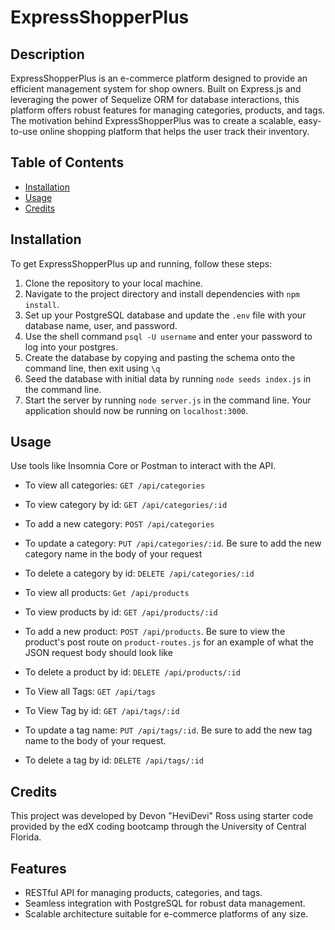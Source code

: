 # ExpressShopperPlus

## Description

ExpressShopperPlus is an e-commerce platform designed to provide an efficient management system for shop owners. Built on Express.js and leveraging the power of Sequelize ORM for database interactions, this platform offers robust features for managing categories, products, and tags. The motivation behind ExpressShopperPlus was to create a scalable, easy-to-use online shopping platform that helps the user track their inventory. 

## Table of Contents

- [Installation](#installation)
- [Usage](#usage)
- [Credits](#credits)

## Installation

To get ExpressShopperPlus up and running, follow these steps:

1. Clone the repository to your local machine.
2. Navigate to the project directory and install dependencies with `npm install`.
3. Set up your PostgreSQL database and update the `.env` file with your database name, user, and password.
4. Use the shell command `psql -U username` and enter your password to log into your postgres.
5. Create the database by copying and pasting the schema onto the command line, then exit using `\q`
6. Seed the database with initial data by running `node seeds index.js` in the command line.
7. Start the server by running `node server.js` in the command line. Your application should now be running on `localhost:3000`.

## Usage

Use tools like Insomnia Core or Postman to interact with the API.

- To view all categories: `GET /api/categories`
- To view category by id: `GET /api/categories/:id`
- To add a new category: `POST /api/categories`
- To update a category: `PUT /api/categories/:id`. Be sure to add the new category name in the body of your request
- To delete a category by id: `DELETE /api/categories/:id`

- To view all products: `Get /api/products`
- To view products by id: `GET /api/products/:id`
- To add a new product: `POST /api/products`. 
            Be sure to view the product's post route on `product-routes.js` for an example of what the JSON request body should look like 
- To delete a product by id: `DELETE /api/products/:id`

- To View all Tags: `GET /api/tags`
- To View Tag by id: `GET /api/tags/:id`
- To update a tag name: `PUT /api/tags/:id`. Be sure to add the new tag name to the body of your request.
- To delete a tag by id: `DELETE /api/tags/:id` 
    


## Credits

This project was developed by Devon "HeviDevi" Ross using starter code provided by the edX coding bootcamp through the University of Central Florida. 


## Features

- RESTful API for managing products, categories, and tags.
- Seamless integration with PostgreSQL for robust data management.
- Scalable architecture suitable for e-commerce platforms of any size.
